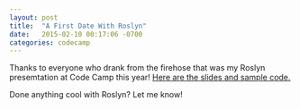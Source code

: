 ```yaml
---
layout: post
title:  "A First Date With Roslyn"
date:   2015-02-10 00:17:06 -0700
categories: codecamp
---
```

Thanks to everyone who drank from the firehose that was my Roslyn presemtation at Code Camp this year! [Here are the slides and sample code.](https://drive.google.com/folderview?id=0B3kpIc8k4Sb8flhRNmJiUEczcGl6SkpFZi1PTHZXSVVKZVpZV0FtalRFZGJfeXUtXy1kZ1E&usp=sharing)

Done anything cool with Roslyn? Let me know!
